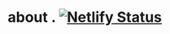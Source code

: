 # about . [![Netlify Status](https://api.netlify.com/api/v1/badges/80e99b08-37c7-40dd-8ea0-1102aed950af/deploy-status)](https://app.netlify.com/sites/quirky-hoover-4783bf/deploys)
